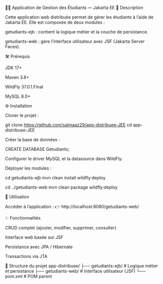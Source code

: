 🧑‍🎓 Application de Gestion des Étudiants — Jakarta EE
📖 Description

Cette application web distribuée permet de gérer les étudiants à l’aide de Jakarta EE.
Elle est composée de deux modules :

getudiants-ejb : contient la logique métier et la couche de persistance.

getudiants-web : gère l’interface utilisateur avec JSF (Jakarta Server Faces).

🛠️ Prérequis

JDK 17+

Maven 3.8+

WildFly 37.0.1.Final

MySQL 8.0+

⚙️ Installation

Cloner le projet :

git clone https://github.com/salmaaz29/app-distribuee-JEE
cd app-distribuee-JEE


Créer la base de données :

CREATE DATABASE Getudiants;


Configurer le driver MySQL et la datasource dans WildFly.

Déployer les modules :

cd getudiants-ejb
mvn clean install wildfly:deploy

cd ../getudiants-web
mvn clean package wildfly:deploy

🚀 Utilisation

Accéder à l’application :
👉 http://localhost:8080/getudiants-web/

✨ Fonctionnalités

CRUD complet (ajouter, modifier, supprimer, consulter)

Interface web basée sur JSF

Persistance avec JPA / Hibernate

Transactions via JTA

🧩 Structure du projet
app-distribuee/
├── getudiants-ejb/      # Logique métier et persistance
├── getudiants-web/      # Interface utilisateur (JSF)
└── pom.xml              # POM parent
